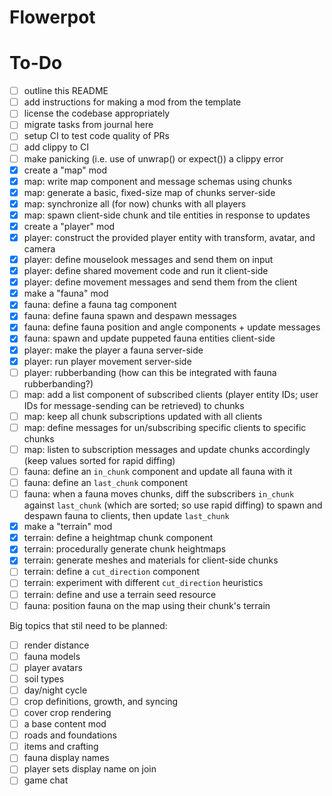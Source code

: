 # Flowerpot

# To-Do

- [ ] outline this README
- [ ] add instructions for making a mod from the template
- [ ] license the codebase appropriately
- [ ] migrate tasks from journal here
- [ ] setup CI to test code quality of PRs
- [ ] add clippy to CI
- [ ] make panicking (i.e. use of unwrap() or expect()) a clippy error
- [x] create a "map" mod
- [x] map: write map component and message schemas using chunks
- [x] map: generate a basic, fixed-size map of chunks server-side
- [x] map: synchronize all (for now) chunks with all players
- [x] map: spawn client-side chunk and tile entities in response to updates
- [x] create a "player" mod
- [x] player: construct the provided player entity with transform, avatar, and camera
- [x] player: define mouselook messages and send them on input
- [x] player: define shared movement code and run it client-side
- [x] player: define movement messages and send them from the client
- [x] make a "fauna" mod
- [x] fauna: define a fauna tag component
- [x] fauna: define fauna spawn and despawn messages
- [x] fauna: define fauna position and angle components + update messages
- [x] fauna: spawn and update puppeted fauna entities client-side
- [x] player: make the player a fauna server-side
- [x] player: run player movement server-side
- [ ] player: rubberbanding (how can this be integrated with fauna rubberbanding?)
- [ ] map: add a list component of subscribed clients (player entity IDs; user IDs for message-sending can be retrieved) to chunks
- [ ] map: keep all chunk subscriptions updated with all clients
- [ ] map: define messages for un/subscribing specific clients to specific chunks
- [ ] map: listen to subscription messages and update chunks accordingly (keep values sorted for rapid diffing)
- [ ] fauna: define an `in_chunk` component and update all fauna with it
- [ ] fauna: define an `last_chunk` component
- [ ] fauna: when a fauna moves chunks, diff the subscribers `in_chunk` against `last_chunk` (which are sorted; so use rapid diffing) to spawn and despawn fauna to clients, then update `last_chunk`
- [x] make a "terrain" mod
- [x] terrain: define a heightmap chunk component
- [x] terrain: procedurally generate chunk heightmaps
- [x] terrain: generate meshes and materials for client-side chunks
- [ ] terrain: define a `cut_direction` component
- [ ] terrain: experiment with different `cut_direction` heuristics
- [ ] terrain: define and use a terrain seed resource
- [ ] fauna: position fauna on the map using their chunk's terrain

Big topics that stil need to be planned:
- [ ] render distance
- [ ] fauna models
- [ ] player avatars
- [ ] soil types
- [ ] day/night cycle
- [ ] crop definitions, growth, and syncing
- [ ] cover crop rendering
- [ ] a base content mod
- [ ] roads and foundations
- [ ] items and crafting
- [ ] fauna display names
- [ ] player sets display name on join
- [ ] game chat
